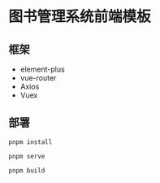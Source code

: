 # 图书管理系统前端模板

## 框架
- element-plus
- vue-router
- Axios
- Vuex

## 部署

```
pnpm install

pnpm serve

pnpm build
```
